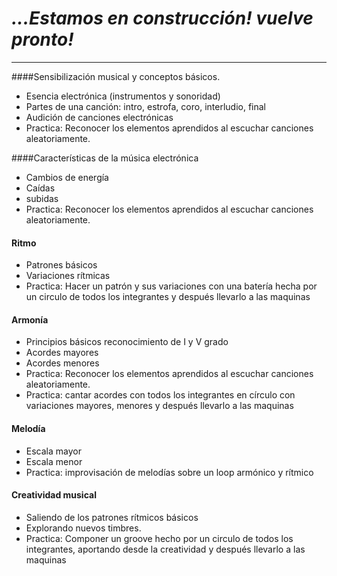 
# *...Estamos en construcción! vuelve pronto!* 
-----------

  
####Sensibilización musical y conceptos básicos.   
* Esencia electrónica (instrumentos y sonoridad)
* Partes de una canción: intro, estrofa, coro, interludio, final
* Audición de canciones electrónicas
* Practica: Reconocer los elementos aprendidos al escuchar canciones aleatoriamente.

####Características de la música electrónica 
* Cambios de energía
* Caídas 
* subidas
* Practica: Reconocer los elementos aprendidos al escuchar canciones aleatoriamente.

#### Ritmo
* Patrones básicos
* Variaciones rítmicas
* Practica: Hacer un patrón y sus variaciones con una batería hecha por un circulo de todos los integrantes  y después llevarlo a las maquinas

#### Armonía
* Principios básicos reconocimiento de I y V grado
* Acordes mayores
* Acordes menores
* Practica: Reconocer los elementos aprendidos al escuchar canciones aleatoriamente.
* Practica: cantar acordes con todos los integrantes en círculo con variaciones mayores, menores y después llevarlo a las maquinas   

#### Melodía

* Escala mayor  
* Escala menor  
* Practica: improvisación de melodías sobre un loop armónico y rítmico     


#### Creatividad musical  

* Saliendo de los patrones rítmicos básicos   
* Explorando nuevos timbres.  
* Practica: Componer un groove hecho por un circulo de todos los integrantes, aportando desde la creatividad y después llevarlo a las maquinas








